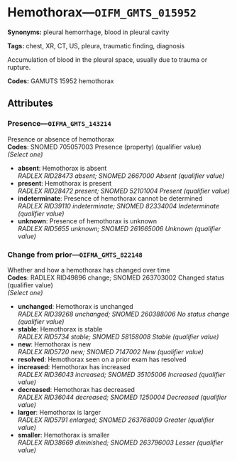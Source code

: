 # Hemothorax—`OIFM_GMTS_015952`

**Synonyms:** pleural hemorrhage, blood in pleural cavity

**Tags:** chest, XR, CT, US, pleura, traumatic finding, diagnosis

Accumulation of blood in the pleural space, usually due to trauma or rupture.

**Codes:** GAMUTS 15952 hemothorax

## Attributes

### Presence—`OIFMA_GMTS_143214`

Presence or absence of hemothorax  
**Codes**: SNOMED 705057003 Presence (property) (qualifier value)  
*(Select one)*

- **absent**: Hemothorax is absent  
_RADLEX RID28473 absent; SNOMED 2667000 Absent (qualifier value)_
- **present**: Hemothorax is present  
_RADLEX RID28472 present; SNOMED 52101004 Present (qualifier value)_
- **indeterminate**: Presence of hemothorax cannot be determined  
_RADLEX RID39110 indeterminate; SNOMED 82334004 Indeterminate (qualifier value)_
- **unknown**: Presence of hemothorax is unknown  
_RADLEX RID5655 unknown; SNOMED 261665006 Unknown (qualifier value)_

### Change from prior—`OIFMA_GMTS_822148`

Whether and how a hemothorax has changed over time  
**Codes**: RADLEX RID49896 change; SNOMED 263703002 Changed status (qualifier value)  
*(Select one)*

- **unchanged**: Hemothorax is unchanged  
_RADLEX RID39268 unchanged; SNOMED 260388006 No status change (qualifier value)_
- **stable**: Hemothorax is stable  
_RADLEX RID5734 stable; SNOMED 58158008 Stable (qualifier value)_
- **new**: Hemothorax is new  
_RADLEX RID5720 new; SNOMED 7147002 New (qualifier value)_
- **resolved**: Hemothorax seen on a prior exam has resolved  
- **increased**: Hemothorax has increased  
_RADLEX RID36043 increased; SNOMED 35105006 Increased (qualifier value)_
- **decreased**: Hemothorax has decreased  
_RADLEX RID36044 decreased; SNOMED 1250004 Decreased (qualifier value)_
- **larger**: Hemothorax is larger  
_RADLEX RID5791 enlarged; SNOMED 263768009 Greater (qualifier value)_
- **smaller**: Hemothorax is smaller  
_RADLEX RID38669 diminished; SNOMED 263796003 Lesser (qualifier value)_